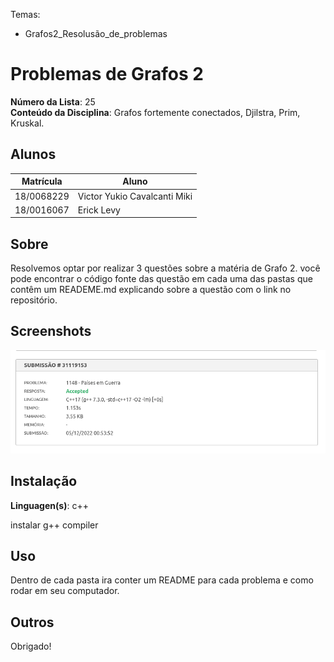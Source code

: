 Temas:
 - Grafos2_Resolusão_de_problemas

# Problemas de Grafos 2

**Número da Lista**: 25<br>
**Conteúdo da Disciplina**: Grafos fortemente conectados, Djilstra, Prim, Kruskal.<br>

## Alunos
|Matrícula | Aluno |
| -- | -- |
| 18/0068229  |  Victor Yukio Cavalcanti Miki |
| 18/0016067  |  Erick Levy |

## Sobre 
Resolvemos optar por realizar 3 questões sobre a matéria de Grafo 2. você pode encontrar o código fonte das questão em cada uma das pastas que contêm um READEME.md explicando sobre a questão com o link no repositório.

## Screenshots

![Problema_3](./assets/problema_3.png)

## Instalação 
**Linguagen(s)**: c++ <br>

instalar g++ compiler

## Uso 
Dentro de cada pasta ira conter um README para cada problema e como rodar em seu computador.

## Outros 
Obrigado!




